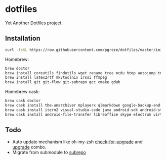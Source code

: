# dotfiles

Yet Another Dotfiles project.

## Installation

```bash
curl -fsSL https://raw.githubusercontent.com/pgreze/dotfiles/master/init | sh
```

Homebrew:

```bash
brew doctor
brew install coreutils findutils wget rename tree ncdu htop autojump tmux
brew install latex2rtf mkvtoolnix irssi ffmpeg
brew install git git-flow git-subrepo gcc cmake gdub
```

Homebrew cask:

```bash
brew cask doctor
brew cask install the-unarchiver mplayerx qlmarkdown google-backup-and-sync keepassxc flux
brew cask install iterm2 visual-studio-code java android-sdk android-studio
brew cask install android-file-transfer libreoffice skype electrum virtualbox cyberduck
```

## Todo

- Auto update mechanism like oh-my-zsh [check-for-upgrade](https://github.com/robbyrussell/oh-my-zsh/blob/master/tools/check_for_upgrade.sh) and [upgrade](https://github.com/robbyrussell/oh-my-zsh/blob/master/tools/upgrade.sh) combo.
- Migrate from submodule to [subrepo](https://github.com/ingydotnet/git-subrepo)
